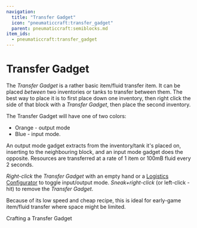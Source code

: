 ```yaml
---
navigation:
  title: "Transfer Gadget"
  icon: "pneumaticcraft:transfer_gadget"
  parent: pneumaticcraft:semiblocks.md
item_ids:
  - pneumaticcraft:transfer_gadget
---
```


# Transfer Gadget

The *Transfer Gadget* is a rather basic item/fluid transfer item. It can be placed *between* two inventories or tanks to transfer between them. The best way to place it is to first place down one inventory, then right click the side of that block with a *Transfer Gadget*, then place the second inventory.

The Transfer Gadget will have one of two colors:
- <Color id="gold">Orange</Color> - output mode
- <Color id="blue">Blue</Color> - input mode.

An <Color id="gold">output mode</Color> gadget extracts from the inventory/tank it's placed on, inserting to the neighbouring block, and an <Color id="blue">input mode</Color> gadget does the opposite. Resources are transferred at a rate of 1 item or 100mB fluid every 2 seconds.

*Right-click* the *Transfer Gadget* with an empty hand or a [Logistics Configurator](../logistics_configurator.md) to toggle input/output mode. *Sneak+right-click* (or left-click - hit) to remove the *Transfer Gadget*.

Because of its low speed and cheap recipe, this is ideal for early-game item/fluid transfer where space might be limited.

Crafting a Transfer Gadget

<Recipe id="pneumaticcraft:transfer_gadget" />

